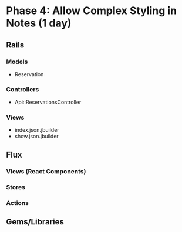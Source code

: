 # Phase 4: Allow Complex Styling in Notes (1 day)

## Rails
### Models
* Reservation

### Controllers
* Api::ReservationsController

### Views
* index.json.jbuilder
* show.json.jbuilder

## Flux
### Views (React Components)

### Stores

### Actions

## Gems/Libraries
